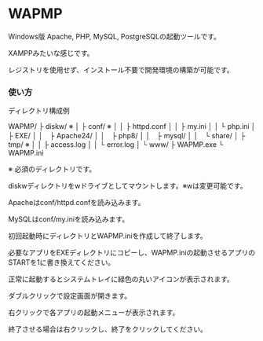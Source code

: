 # WAPMP

Windows版 Apache, PHP, MySQL, PostgreSQLの起動ツールです。

XAMPPみたいな感じです。

レジストリを使用せず、インストール不要で開発環境の構築が可能です。



### 使い方

ディレクトリ構成例

WAPMP/
 ├ diskw/ ※
 │ ├ conf/ ※
 │ │ ├ httpd.conf
 │ │ ├ my.ini
 │ │ └ php.ini
 │ ├ EXE/
 │ │　├ Apache24/
 │ │　├ php8/
 │ │　├ mysql/
 │ │　└ share/
 │ ├ tmp/ ※
 │ │ ├ access.log
 │ │ └ error.log
 │ └ www/
 ├ WAPMP.exe
 └ WAPMP.ini

※ 必須のディレクトリです。

diskwディレクトリをwドライブとしてマウントします。※wは変更可能です。

Apacheはconf/httpd.confを読み込みます。

MySQLはconf/my.iniを読み込みます。

初回起動時にディレクトリとWAPMP.iniを作成して終了します。

必要なアプリをEXEディレクトリにコピーし、WAPMP.iniの起動させるアプリのSTARTを1に書き換えてください。

正常に起動するとシステムトレイに緑色の丸いアイコンが表示されます。

ダブルクリックで設定画面が開きます。

右クリックで各アプリの起動メニューが表示されます。

終了させる場合は右クリックし、終了をクリックしてください。